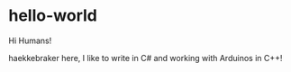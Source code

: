 # hello-world

Hi Humans!

haekkebraker here, I like to write in C# and working with Arduinos in C++!
